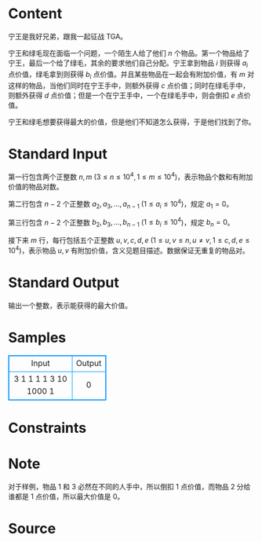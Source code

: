 
# Content

宁王是我好兄弟，跟我一起征战 TGA。

宁王和绿毛现在面临一个问题，一个陌生人给了他们 $n$ 个物品。第一个物品给了宁王，最后一个给了绿毛，其余的要求他们自己分配。宁王拿到物品 $i$ 则获得 $a_i$ 点价值，绿毛拿到则获得 $b_i$ 点价值。并且某些物品在一起会有附加价值，有 $m$ 对这样的物品，当他们同时在宁王手中，则额外获得 $c$ 点价值；同时在绿毛手中，则额外获得 $d$ 点价值；但是一个在宁王手中，一个在绿毛手中，则会倒扣 $e$ 点价值。

宁王和绿毛想要获得最大的价值，但是他们不知道怎么获得，于是他们找到了你。

# Standard Input

第一行包含两个正整数 $n,m$ ($3 \leq n \leq 10^4,1\leq m \leq 10^4$)，表示物品个数和有附加价值的物品对数。

第二行包含 $n-2$ 个正整数 $a_2,a_3,\dots,a_{n-1}$ ($1 \leq a_i \leq 10^4$)，规定 $a_1=0$。

第三行包含 $n-2$ 个正整数 $b_2,b_3,\dots,b_{n-1}$ ($1 \leq b_i \leq 10^4$)，规定 $b_n=0$。

接下来 $m$ 行，每行包括五个正整数 $u,v,c,d,e$ ($1\leq u,v \leq n,u \neq v,1 \le c,d,e \le 10^4$)，表示物品 $u,v$ 有附加价值，含义见题目描述。数据保证无重复的物品对。

# Standard Output

输出一个整数，表示能获得的最大价值。

# Samples

<style>
        table,table tr th, table tr td { border:1px solid #0094ff; }
        table { width: 200px; min-height: 25px; line-height: 25px; text-align: center; border-collapse: collapse;}   
    </style>
<table>
	<tr>
		<td>Input</td>
		<td>Output</td>
	</tr>
<tr><td>3 1
1
1
1 3 10 1000 1</td><td>0</td></tr></table>


# Constraints



# Note

对于样例，物品 $1$ 和 $3$ 必然在不同的人手中，所以倒扣 $1$ 点价值，而物品 $2$ 分给谁都是 $1$ 点价值，所以最大价值是 $0$。

# Source


